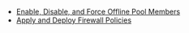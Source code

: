 - [Enable, Disable, and Force Offline Pool Members](https://github.com/carldubois/bigiq-cm-restapi-reference/blob/master/t_enable_disable_force_offline_pool_members.md)
- [Apply and Deploy Firewall Policies](https://github.com/carldubois/bigiq-cm-restapi-reference/blob/master/t_apply_deploy_firewall_policies.md)
